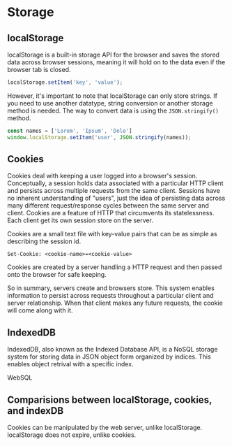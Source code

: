 # Storage 

## localStorage

localStorage is a built-in storage API for the browser and saves the stored data across browser sessions, meaning it will hold on to the data even if the browser tab is closed.

```js
localStorage.setItem('key', 'value'); 
```
However, it's important to note that localStorage can only store strings. If you need to use another datatype, string conversion or another storage method is needed. The way to convert data is using the `JSON.stringify()` method. 

```js
const names = ['Lorem', 'Ipsum', 'Dolo']
window.localStorage.setItem('user', JSON.stringify(names));
```
## Cookies 

Cookies deal with keeping a user logged into a browser's session. Conceptually, a session holds data associated with a particular HTTP client and persists across multiple requests from the same client. Sessions have no inherent understanding of "users", just the idea of persisting data across many different request/response cycles between the same server and client. Cookies are a feature of HTTP that circumvents its statelessness. Each client get its own session store on the server.

Cookies are a small text file with key-value pairs that can be as simple as describing the session id.
```
Set-Cookie: <cookie-name>=<cookie-value>
```
Cookies are created by a server handling a HTTP request and then passed onto the browser for safe keeping. 

So in summary, servers create and browsers store. This system enables information to persist across requests throughout a particular client and server relationship. When that client makes any future requests, the cookie will come along with it. 

## IndexedDB

IndexedDB, also known as the Indexed Database API, is a NoSQL storage system for storing data in JSON object form organized by indices. This enables object retrival with a specific index. 


WebSQL

## Comparisions between localStorage, cookies, and indexDB 

Cookies can be manipulated by the web server, unlike localStorage. 
localStorage does not expire, unlike cookies. 